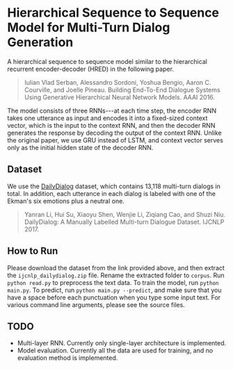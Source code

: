# Hierarchical Sequence to Sequence Model for Multi-Turn Dialog Generation

A hierarchical sequence to sequence model similar to the hierarchical recurrent encoder-decoder (HRED) in the following paper.
> Iulian Vlad Serban, Alessandro Sordoni, Yoshua Bengio, Aaron C. Courville, and Joelle Pineau. Building End-To-End Dialogue Systems Using Generative Hierarchical Neural Network Models. AAAI 2016.

The model consists of three RNNs---at each time step, the encoder RNN takes one utterance as input and encodes it into a fixed-sized context vector, which is the input to the context RNN, and then the decoder RNN generates the response by decoding the output of the context RNN. Unlike the original paper, we use GRU instead of LSTM, and context vector serves only as the initial hidden state of the decoder RNN.

## Dataset
We use the [DailyDialog](http://yanran.li/dailydialog.html) dataset, which contains 13,118 multi-turn dialogs in total. In addition, each utterance in each dialog is labeled with one of the Ekman's six emotions plus a neutral one.
> Yanran Li, Hui Su, Xiaoyu Shen, Wenjie Li, Ziqiang Cao, and Shuzi Niu. DailyDialog: A Manually Labelled Multi-turn Dialogue Dataset. IJCNLP 2017.

## How to Run
Please download the dataset from the link provided above, and then extract the `ijcnlp_dailydialog.zip` file. Rename the extracted folder to `corpus`. Run `python read.py` to preprocess the text data. To train the model, run `python main.py`. To predict, run `python main.py --predict`, and make sure that you have a space before each punctuation when you type some input text. For various command line arguments, please see the source files.

## TODO
* Multi-layer RNN. Currently only single-layer architecture is implemented.
* Model evaluation. Currently all the data are used for training, and no evaluation method is implemented.
